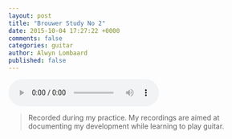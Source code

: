 ```yaml
---
layout: post
title: "Brouwer Study No 2"
date: 2015-10-04 17:27:22 +0000
comments: false
categories: guitar
author: Alwyn Lombaard
published: false
---
```


<audio controls>
  <source src="/music/Brouwer_Study_No_2_20151004_140303.mp3" type="audio/mpeg">
</audio>

>Recorded during my practice. My recordings are aimed at documenting my development while learning to play guitar.